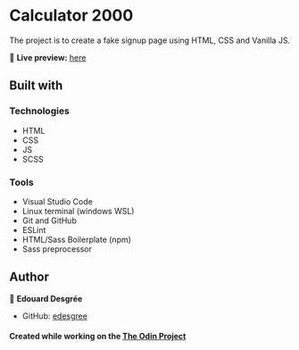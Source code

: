 # Calculator 2000

The project is to create a fake signup page using HTML, CSS and Vanilla JS.

🔗 **Live preview:** [here](https://edesgree.github.io/odin-signup-form/public/)


## Built with
### Technologies
* HTML
* CSS
* JS
* SCSS

### Tools

* Visual Studio Code
* Linux terminal (windows WSL)
* Git and GitHub
* ESLint
* HTML/Sass Boilerplate (npm)
* Sass preprocessor
  
## Author

👤 **Edouard Desgrée**
* GitHub: [edesgree](https://github.com/edesgree)




#### Created while working on the [The Odin Project](https://www.theodinproject.com/)
